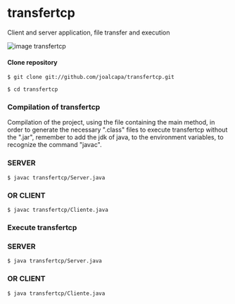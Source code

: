 # transfertcp
Client and server application, file transfer and execution

![image transfertcp](https://dl.dropboxusercontent.com/s/6lsoowfaeikiyux/transfertcp.PNG?dl=0)

#### Clone repository

`
$ git clone git://github.com/joalcapa/transfertcp.git
`

`
$ cd transfertcp
`

### Compilation of transfertcp

Compilation of the project, using the file containing the main method, in order to generate the necessary ".class" files to execute transfertcp without the ".jar", remember to add the jdk of java, to the environment variables, to recognize the command "javac".

### SERVER

`
$ javac transfertcp/Server.java
`

### OR CLIENT

`
$ javac transfertcp/Cliente.java
`

### Execute transfertcp

### SERVER

`
$ java transfertcp/Server.java
`

### OR CLIENT

`
$ java transfertcp/Cliente.java
`
